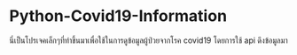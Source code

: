 # Python-Covid19-Information
นี่เป็นโปรเจคเล็กๆที่ทำขึ้นมาเพื่อใช้ในการดูข้อมูลผู้ป่วยจากโรค covid19 โดยการใช้ api ดึงข้อมูลมา
